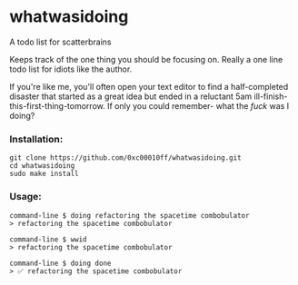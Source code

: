 # whatwasidoing
A todo list for scatterbrains

Keeps track of the one thing you should be focusing on.
Really a one line todo list for idiots like the author.

If you're like me, you'll often open your text editor to find a half-completed disaster that started as a great idea but ended in a reluctant 5am ill-finish-this-first-thing-tomorrow. If only you could remember- what the *fuck* was I doing?

### Installation:
```
git clone https://github.com/0xc00010ff/whatwasidoing.git
cd whatwasidoing
sudo make install
```

### Usage:
```
command-line $ doing refactoring the spacetime combobulator
> refactoring the spacetime combobulator

command-line $ wwid
> refactoring the spacetime combobulator

command-line $ doing done
> ✅ refactoring the spacetime combobulator
```
